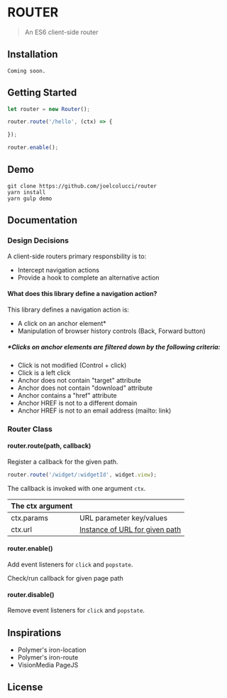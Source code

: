 # ROUTER
> An ES6 client-side router

## Installation
```
Coming soon.
```

## Getting Started
```javascript
let router = new Router();

router.route('/hello', (ctx) => {

});

router.enable();
```

## Demo
```
git clone https://github.com/joelcolucci/router
yarn install
yarn gulp demo
```

## Documentation
### Design Decisions
A client-side routers primary responsbility is to:
* Intercept navigation actions
* Provide a hook to complete an alternative action

#### What does this library define a navigation action?
 This library defines a navigation action is:
* A click on an anchor element*
* Manipulation of browser history controls (Back, Forward button)

##### *Clicks on anchor elements are filtered down by the following criteria:
* Click is not modified (Control + click)
* Click is a left click
* Anchor does not contain "target" attribute
* Anchor does not contain "download" attribute
* Anchor contains a "href" attribute
* Anchor HREF is not to a different domain
* Anchor HREF is not to an email address (mailto: link)

### Router Class

#### router.route(path, callback)
Register a callback for the given path.

```javascript
router.route('/widget/:widgetId', widget.view);
```

The callback is invoked with one argument `ctx`.

|  The ctx argument | |
| ---------- | ------ |
| ctx.params | URL parameter key/values |
| ctx.url | [Instance of URL for given path](https://developer.mozilla.org/en-US/docs/Web/API/URL) |


#### router.enable()
Add event listeners for `click` and `popstate`.

Check/run callback for given page path

#### router.disable()
Remove event listeners for `click` and `popstate`.

## Inspirations
* Polymer's iron-location
* Polymer's iron-route
* VisionMedia PageJS

## License